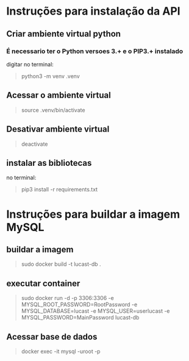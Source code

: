 # Instruções para instalação da API

## Criar ambiente virtual python
### É necessario ter o Python versoes 3.+ e o PIP3.+ instalado

digitar no terminal:
> python3 -m venv .venv

## Acessar o ambiente virtual
> source .venv/bin/activate

## Desativar ambiente virtual 

> deactivate 

## instalar as bibliotecas

no terminal:
> pip3 install -r requirements.txt 

# Instruções para buildar a imagem MySQL

## buildar a imagem
> sudo docker build -t lucast-db .

## executar container 
> sudo docker run -d -p 3306:3306 -e MYSQL_ROOT_PASSWORD=RootPassword -e MYSQL_DATABASE=lucast -e MYSQL_USER=userlucast -e MYSQL_PASSWORD=MainPassword lucast-db

## Acessar base de dados

> docker exec -it <id-do-container-criado>  mysql -uroot -p
